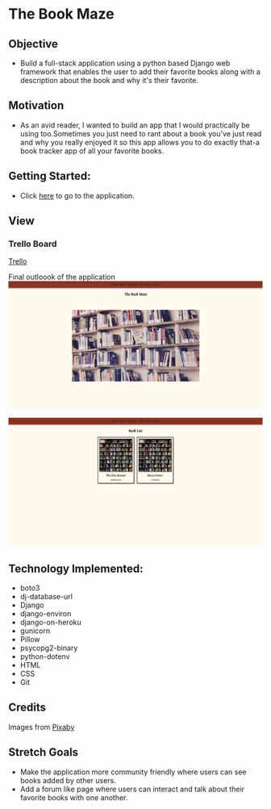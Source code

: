 # The Book Maze

## Objective
+ Build a full-stack application using a python based Django web framework that enables the user to add their favorite books along with a description about the book and why it's their favorite. 

## Motivation 
+ As an avid reader, I wanted to build an app that I would practically be using too.Sometimes you just need to rant about a book you've just read and why you really enjoyed it so this app allows you to do exactly that-a book tracker app of all your favorite books.  

## Getting Started: 
+ Click [here](https://the-book-maze.herokuapp.com/) to go to the application. 

## View

### Trello Board
[Trello](https://trello.com/b/igWiWrwU/the-book-maze#) 

Final outloook of the application
![image of application](main_app/static/images/thebookmaze1.png)

![image of application](main_app/static/images/thebookmaze.png)

## Technology Implemented:
+ boto3
+ dj-database-url
+ Django
+ django-environ
+ django-on-heroku
+ gunicorn
+ Pillow
+ psycopg2-binary
+ python-dotenv
+ HTML
+ CSS
+ Git

## Credits
Images from [Pixaby](https://pixabay.com/)

## Stretch Goals
+ Make the application more community friendly where users can see books added by other users.
+ Add a forum like page where users can interact and talk about their favorite books with one another.